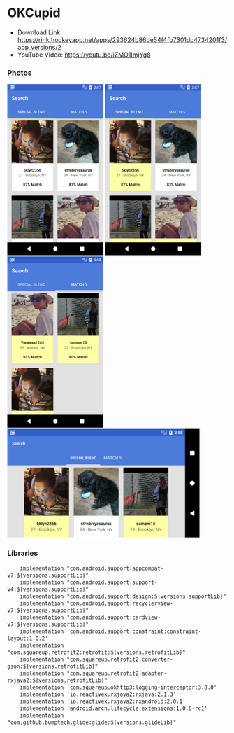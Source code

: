 # OKCupid


- Download Link: https://rink.hockeyapp.net/apps/293624b86de54f4fb7301dc4734201f3/app_versions/2
- YouTube Video: https://youtu.be/iZMO1ImjYg8


### Photos
<p float="top">
<img src="https://github.com/EugeneHoran/OKCupid/blob/master/images/device-2017-10-31-155739.png" width="220" />
<img src="https://github.com/EugeneHoran/OKCupid/blob/master/images/device-2017-10-31-155804.png" width="220"  />
<img src="https://github.com/EugeneHoran/OKCupid/blob/master/images/device-2017-10-31-155818.png" width="220"  />
<img src="https://github.com/EugeneHoran/OKCupid/blob/master/images/device-2017-10-31-155834.png" width="440"  />
</p>

### Libraries

```
    implementation "com.android.support:appcompat-v7:${versions.supportLib}"
    implementation "com.android.support:support-v4:${versions.supportLib}"
    implementation "com.android.support:design:${versions.supportLib}"
    implementation "com.android.support:recyclerview-v7:${versions.supportLib}"
    implementation "com.android.support:cardview-v7:${versions.supportLib}"
    implementation 'com.android.support.constraint:constraint-layout:1.0.2'
    implementation "com.squareup.retrofit2:retrofit:${versions.retrofitLib}"
    implementation "com.squareup.retrofit2:converter-gson:${versions.retrofitLib}"
    implementation "com.squareup.retrofit2:adapter-rxjava2:${versions.retrofitLib}"
    implementation 'com.squareup.okhttp3:logging-interceptor:3.8.0'
    implementation 'io.reactivex.rxjava2:rxjava:2.1.3'
    implementation 'io.reactivex.rxjava2:rxandroid:2.0.1'
    implementation 'android.arch.lifecycle:extensions:1.0.0-rc1'
    implementation "com.github.bumptech.glide:glide:${versions.glideLib}"
```
